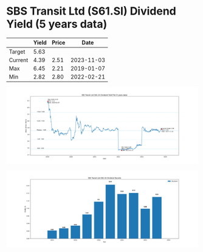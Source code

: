 # SBS Transit Ltd (S61.SI) Dividend Yield (5 years data)

|     | Yield   | Price | Date       |
|-----|---------|-------|------------|
| Target | 5.63 |  |  |
| Current | 4.39 | 2.51  | 2023-11-03 |
| Max | 6.45 | 2.21  | 2019-01-07 |
| Min | 2.82 | 2.80  | 2022-02-21 |

![Plot of Dividend Yield for SBS Transit Ltd (S61.SI)](S61_div_5.png)

![Plot of Annual Dividend Per Unit for SBS Transit Ltd (S61.SI)](S61_yearly_dpu.png)
